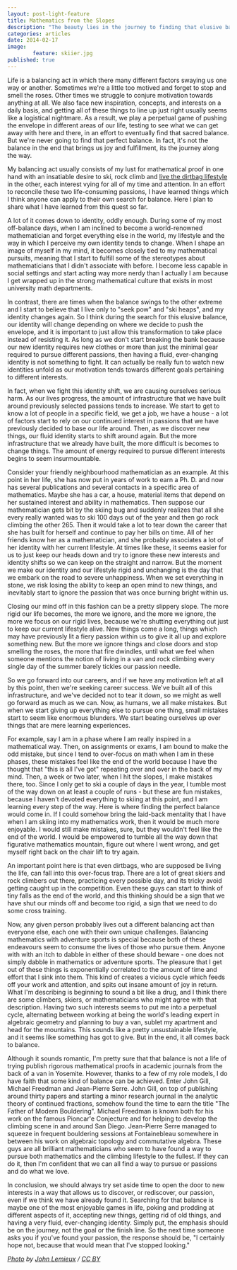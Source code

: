 ```yaml
---
layout: post-light-feature
title: Mathematics from the Slopes
description: "The beauty lies in the journey to finding that elusive balance."
categories: articles
date: 2014-02-17
image: 
        feature: skiier.jpg
published: true
---
```

Life is a balancing act in which there many different factors swaying us one way or another. Sometimes we're a little too motived and forget to stop and smell the roses. Other times we struggle to conjure motivation towards anything at all. We also face new inspiration, concepts, and interests on a daily basis, and getting all of these things to line up just right usually seems like a logistical nightmare. As a result, we play a perpetual game of pushing the envelope in different areas of our life, testing to see what we can get away with here and there, in an effort to eventually find that sacred balance. But we're never going to find that perfect balance. In fact, it's not the balance in the end that brings us joy and fulfillment, its the journey along the way.  

My balancing act usually consists of my lust for mathematical proof in one hand with an insatiable desire to ski, rock climb and [live the dirtbag lifestyle](http://climbinghouse.com/2012/03/dirtbag-explained.html) in the other, each interest vying for all of my time and attention. In an effort to reconcile these two life-consuming passions, I have learned things which I think anyone can apply to their own search for balance. Here I plan to share what I have learned from this quest so far.
	
A lot of it comes down to identity, oddly enough. During some of my most off-balance days, when I am inclined to become a world-renowned mathematician and forget everything else in the world, my lifestyle and the way in which I perceive my own identity tends to change. When I shape an image of myself in my mind, it becomes closely tied to my mathematical pursuits, meaning that I start to fulfill some of the stereotypes about mathematicians that I didn't associate with before. I become less capable in social settings and start acting way more nerdy than I actually I am because I get wrapped up in the strong mathematical culture that exists in most university math departments. 

In contrast, there are times when the balance swings to the other extreme and I start to believe that I live only to "seek pow" and "ski heaps", and my identity changes again. So I think during the search for this elusive balance, our identity will change depending on where we decide to push the envelope, and it is important to just allow this transformation to take place instead of resisting it. As long as we don't start breaking the bank because our new identity requires new clothes or more than just the minimal gear required to pursue different passions, then having a fluid, ever-changing identity is not something to fight. It can actually be really fun to watch new identities unfold as our motivation tends towards different goals pertaining to different interests. 
	
In fact, when we fight this identity shift, we are causing ourselves serious harm. As our lives progress, the amount of infrastructure that we have built around previously selected passions tends to increase. We start to get to know a lot of people in a specific field, we get a job, we have a house - a lot of factors start to rely on our continued interest in passions that we have previously decided to base our life around. Then, as we discover new things, our fluid identity starts to shift around again. But the more infrastructure that we already have built, the more difficult is becomes to change things. The amount of energy required to pursue different interests begins to seem insurmountable. 
	
Consider your friendly neighbourhood mathematician as an example. At this point in her life, she has now put in years of work to earn a Ph. D. and now has several publications and several contacts in a specific area of mathematics. Maybe she has a car, a house, material items that depend on her sustained interest and ability in mathematics. Then suppose our mathematician gets bit by the skiing bug and suddenly realizes that all she every really wanted was to ski 100 days out of the year and then go rock climbing the other 265. Then it would take a lot to tear down the career that she has built for herself and continue to pay her bills on time. All of her friends know her as a mathematician, and she probably associates a lot of her identity with her current lifestyle. At times like these, it seems easier for us to just keep our heads down and try to ignore these new interests and identity shifts so we can keep on the straight and narrow. But the moment we make our identity and our lifestyle rigid and unchanging is the day that we embark on the road to severe unhappiness. When we set everything in stone, we risk losing the ability to keep an open mind to new things, and inevitably start to ignore the passion that was once burning bright within us.
	
Closing our mind off in this fashion can be a pretty slippery slope. The more rigid our life becomes, the more we ignore, and the more we ignore, the more we focus on our rigid lives, because we're shutting everything out just to keep our current lifestyle alive. New things come a long, things which may have previously lit a fiery passion within us to give it all up and explore something new. But the more we ignore things and close doors and stop smelling the roses, the more that fire dwindles, until what we feel when someone mentions the notion of living in a van and rock climbing every single day of the summer barely tickles our passion needle. 
	
So we go forward into our careers, and if we have any motivation left at all by this point, then we're seeking career success. We've built all of this infrastructure, and we've decided not to tear it down, so we might as well go forward as much as we can. Now, as humans, we all make mistakes. But when we start giving up everything else to pursue one thing, small mistakes start to seem like enormous blunders. We start beating ourselves up over things that are mere learning experiences.
	
For example, say I am in a phase where I am really inspired in a mathematical way. Then, on assignments or exams, I am bound to make the odd mistake, but since I tend to over-focus on math when I am in these phases, these mistakes feel like the end of the world because I have the thought that "this is all I've got" repeating over and over in the back of my mind. Then, a week or two later, when I hit the slopes, I make mistakes there, too. Since I only get to ski a couple of days in the year, I tumble most of the way down on at least a couple of runs - but these are fun mistakes, because I haven't devoted everything to skiing at this point, and I am learning every step of the way. Here is where finding the perfect balance would come in. If I could somehow bring the laid-back mentality that I have when I am skiing into my mathematics work, then it would be much more enjoyable. I would still make mistakes, sure, but they wouldn't feel like the end of the world. I would be empowered to tumble all the way down that figurative mathematics mountain, figure out where I went wrong, and get myself right back on the chair lift to try again. 
	
An important point here is that even dirtbags, who are supposed be living the life, can fall into this over-focus trap. There are a lot of great skiers and rock climbers out there, practicing every possible day, and its tricky avoid getting caught up in the competition. Even these guys can start to think of tiny falls as the end of the world, and this thinking should be a sign that we have shut our minds off and become too rigid, a sign that we need to do some cross training. 
	
Now, any given person probably lives out a different balancing act than everyone else, each one with their own unique challenges. Balancing mathematics with adventure sports is special because both of these endeavours seem to consume the lives of those who pursue them. Anyone with with an itch to dabble in either of these should beware - one does not simply dabble in mathematics or adventure sports. The pleasure that I get out of these things is exponentially correlated to the amount of time and effort that I sink into them. This kind of creates a vicious cycle which feeds off your work and attention, and spits out insane amount of joy in return. What I'm describing is beginning to sound a bit like a drug, and I think there are some climbers, skiers, or mathematicians who might agree with that description. Having two such interests seems to put me into a perpetual cycle, alternating between working at being the world's leading expert in algebraic geometry and planning to buy a van, sublet my apartment and head for the mountains. This sounds like a pretty unsustainable lifestyle, and it seems like something has got to give. But in the end, it all comes back to balance. 
	
Although it sounds romantic, I'm pretty sure that that balance is not a life of trying publish rigorous mathematical proofs in academic journals from the back of a van in Yosemite. However, thanks to a few of my role models, I do have faith that some kind of balance can be achieved. Enter John Gill, Michael Freedman and Jean-Pierre Serre. John Gill, on top of publishing around thirty papers and starting a minor research journal in the analytic theory of continued fractions, somehow found the time to earn the title "The Father of Modern Bouldering". Michael Freedman is known both for his work on the famous Pioncar\'e Conjecture and for helping to develop the climbing scene in and around San Diego. Jean-Pierre Serre managed to squeeze in frequent bouldering sessions at Fontainebleau somewhere in between his work on algebraic topology and commutative algebra. These guys are all brilliant mathematicians who seem to have found a way to pursue both mathematics and the climbing lifestyle to the fullest. If they can do it, then I'm confident that we can all find a way to pursue or passions and do what we love. 
	
In conclusion, we should always try set aside time to open the door to new interests in a way that allows us to discover, or rediscover, our passion, even if we think we have already found it. Searching for that balance is maybe one of the most enjoyable games in life, poking and prodding at different aspects of it, accepting new things, getting rid of old things, and having a very fluid, ever-changing identity. Simply put, the emphasis should be on the journey, not the goal or the finish line. So the next time someone asks you if you've found your passion, the response should be, "I certainly hope not, because that would mean that I've stopped looking."


*[Photo](http://www.flickr.com/photos/newdimensionfilms/5370053977/in/photolist-9bwVXx-9bwMMp-9bA12j-9bzYYA-9bA1cY-9bzVfL-9bwMqz-9bA4Ww-9bzZso-9bwVxB-9bzT7L-8wsfi3-bnBX4C-9xdAK2-7xAsdT-7xAr92-7xEhEE-9xzraM-9xgAJS-9xgB3U-9xgBf3-9xgBph-9xdAXZ-7xAqLg-7xAsVr-7xEfVh-7xArF4-7xEfrG-7xEgpu-7xAsre-7TLj79-7TH3GR-7TLmSb-7TLmej-7TLkAC-7TLjNw-9oZH2j-9oWDAV-9oZMCW-9oWD8v-9oWsxP-9oZKQu-9oZRqL-9oWvFp-9oZEKW-9oWGKM-9oZCV7-9oZGsL-9oWLqr-9oZNEw-9oZyym/) by [John Lemieux](http://www.flickr.com/people/newdimensionfilms/) / [CC BY](http://creativecommons.org/licenses/by/2.0/)*


